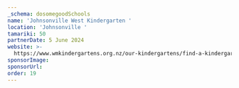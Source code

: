 ```yaml
---
_schema: dosomegoodSchools
name: 'Johnsonville West Kindergarten '
location: 'Johnsonville '
tamariki: 50
partnerDate: 5 June 2024
website: >-
  https://www.wmkindergartens.org.nz/our-kindergartens/find-a-kindergarten/show/31-Johnsonville%20West%20Kindergarten
sponsorImage:
sponsorUrl:
order: 19
---
```

